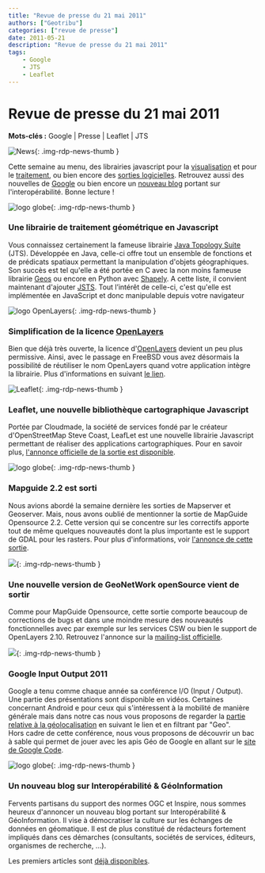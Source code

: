 ```yaml
---
title: "Revue de presse du 21 mai 2011"
authors: ["Geotribu"]
categories: ["revue de presse"]
date: 2011-05-21
description: "Revue de presse du 21 mai 2011"
tags:
    - Google
    - JTS
    - Leaflet
---
```


# Revue de presse du 21 mai 2011

**Mots-clés :** Google | Presse | Leaflet | JTS

![News](https://cdn.geotribu.fr/img/internal/icons-rdp-news/news.png "Icône news générique"){: .img-rdp-news-thumb }

Cette semaine au menu, des librairies javascript pour la [visualisation](#visu) et pour le [traitement](#traitement), ou bien encore des [sorties logicielles](#mapguide). Retrouvez aussi des nouvelles de [Google](#google) ou bien encore un [nouveau blog](#interop) portant sur l'interopérabilité. Bonne lecture !

![logo globe](https://cdn.geotribu.fr/img/internal/icons-rdp-news/world.png "Icône de globe"){: .img-rdp-news-thumb }

### Une librairie de traitement géométrique en Javascript

Vous connaissez certainement la fameuse librairie [Java Topology Suite](http://www.vividsolutions.com/jts/jtshome.htm) (JTS). Développée en Java, celle-ci offre tout un ensemble de fonctions et de prédicats spatiaux permettant la manipulation d'objets géographiques. Son succès est tel qu'elle a été portée en C avec la non moins fameuse librairie [Geos](http://trac.osgeo.org/geos/) ou encore en Python avec [Shapely](http://trac.gispython.org/lab/wiki/Shapely). A cette liste, il convient maintenant d'ajouter [JSTS](https://github.com/bjornharrtell/jsts). Tout l’intérêt de celle-ci, c'est qu'elle est implémentée en JavaScript et donc manipulable depuis votre navigateur

![logo OpenLayers](https://cdn.geotribu.fr/img/logos-icones/logiciels_librairies/openlayers.png){: .img-rdp-news-thumb }

### Simplification de la licence [OpenLayers](https://openlayers.org/)

Bien que déjà très ouverte, la licence d'[OpenLayers](https://openlayers.org/) devient un peu plus permissive. Ainsi, avec le passage en FreeBSD vous avez désormais la possibilité de réutiliser le nom OpenLayers quand votre application intègre la librairie. Plus d'informations en suivant [le lien](https://openlayers.org/blog/2011/05/17/simplified-license/).

![Leaflet](https://cdn.geotribu.fr/img/logos-icones/logiciels_librairies/leaflet.png){: .img-rdp-news-thumb }

### Leaflet, une nouvelle bibliothèque cartographique Javascript

Portée par Cloudmade, la société de services fondé par le créateur d'OpenStreetMap Steve Coast, LeafLet est une nouvelle librairie Javascript permettant de réaliser des applications cartographiques. Pour en savoir plus, [l'annonce officielle de la sortie est disponible](http://blog.cloudmade.com/2011/05/13/announcing-leaflet-a-modern-open-source-javascript-library-for-interactive-maps/).

![logo globe](https://cdn.geotribu.fr/img/internal/icons-rdp-news/world.png "Icône de globe"){: .img-rdp-news-thumb }

### Mapguide 2.2 est sorti

Nous avions abordé la semaine dernière les sorties de Mapserver et Geoserver. Mais, nous avons oublié de mentionner la sortie de MapGuide Opensource 2.2. Cette version qui se concentre sur les correctifs apporte tout de même quelques nouveautés dont la plus importante est le support de GDAL pour les rasters. Pour plus d'informations, voir [l'annonce de cette sortie](http://mapguide.osgeo.org/node/144).

![](http://www.geotribu.net/sites/default/files/Tuto/img/Blog/divers/geonetwork-logo.png){: .img-rdp-news-thumb }

### Une nouvelle version de GeoNetWork openSource vient de sortir

Comme pour MapGuide Opensource, cette sortie comporte beaucoup de corrections de bugs et dans une moindre mesure des nouveautés fonctionnelles avec par exemple sur les services CSW ou bien le support de OpenLayers 2.10. Retrouvez l'annonce sur la [mailing-list officielle](http://osgeo-org.1803224.n2.nabble.com/GeoNetwork-opensource-v2-6-4-released-td6375367.html).

![](http://www.geotribu.net/sites/default/files/Tuto/img/Blog/divers/google_io_2011_logo.png){: .img-rdp-news-thumb }

### Google Input Output 2011

Google a tenu comme chaque année sa conférence I/O (Input / Output). Une partie des présentations sont disponible en vidéos. Certaines concernant Android e pour ceux qui s'intéressent à la mobilité de manière générale mais dans notre cas nous vous proposons de regarder la [partie relative à la géolocalisation](http://www.google.com/events/io/2011/sessions.html) en suivant le lien et en filtrant par "Geo".  
Hors cadre de cette conférence, nous vous proposons de découvrir un bac à sable qui permet de jouer avec les apis Géo de Google en allant sur le [site de Google Code](http://code.google.com/apis/ajax/playground/?type=visualization#geo_chart).

![logo globe](https://cdn.geotribu.fr/img/internal/icons-rdp-news/world.png "Icône de globe"){: .img-rdp-news-thumb }

### Un nouveau blog sur Interopérabilité & GéoInformation

Fervents partisans du support des normes OGC et Inspire, nous sommes heureux d'annoncer un nouveau blog portant sur Interopérabilité & GéoInformation. Il vise à démocratiser la culture sur les échanges de données en géomatique. Il est de plus constitué de rédacteurs fortement impliqués dans ces démarches (consultants, sociétés de services, éditeurs, organismes de recherche, ...).

Les premiers articles sont [déjà disponibles](http://georezo.net/blog/geointerop/).
